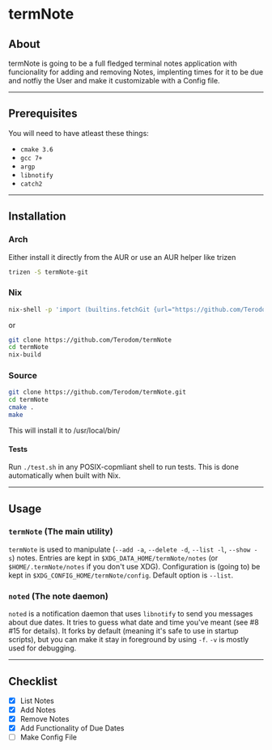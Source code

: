 # termNote

## About

termNote is going to be a full fledged terminal notes application with funcionality for adding and removing Notes, implenting times for it to be due and notfiy the User and make it customizable with a Config file.

* * *

## Prerequisites

You will need to have atleast these things:

-   `cmake 3.6`
-   `gcc 7+`
-   `argp`
-   `libnotify`
-   `catch2`

* * *

## Installation

### Arch

Either install it directly from the AUR or use an AUR helper like trizen
```bash
trizen -S termNote-git
```

### Nix

```bash
nix-shell -p 'import (builtins.fetchGit {url="https://github.com/Terodom/termNote"; ref="master";})'
```

or

```bash
git clone https://github.com/Terodom/termNote
cd termNote 
nix-build
```

### Source

```bash
git clone https://github.com/Terodom/termNote.git
cd termNote
cmake .
make
```
This will install it to /usr/local/bin/

#### Tests
Run `./test.sh` in any POSIX-copmliant shell to run tests. This is done automatically when built with Nix.

* * *

## Usage
### `termNote` (The main utility)
`termNote` is used to manipulate (`--add -a`, `--delete -d`, `--list -l`, `--show -s`) notes.
Entries are kept in `$XDG_DATA_HOME/termNote/notes` (or `$HOME/.termNote/notes` if you don't use XDG). Configuration is (going to) be kept in `$XDG_CONFIG_HOME/termNote/config`. Default option is `--list`.
### `noted` (The note daemon)
`noted` is a notification daemon that uses `libnotify` to send you messages about due dates. It tries to guess what date and time you've meant (see #8 #15 for details). It forks by default (meaning it's safe to use in startup scripts), but you can make it stay in foreground by using `-f`. `-v` is mostly used for debugging.

* * *

## Checklist

- [x]   List Notes
- [x]   Add Notes
- [x]   Remove Notes
- [x]   Add Functionality of Due Dates
- [ ]   Make Config File
